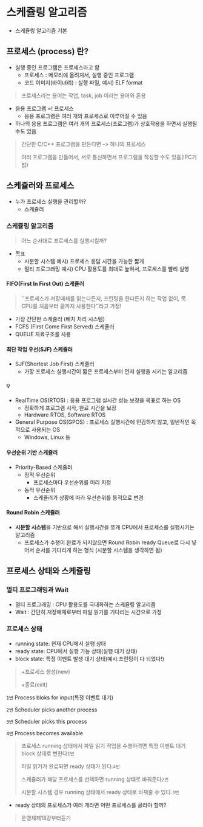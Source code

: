 # 스케쥴링 알고리즘

* 스케쥴링 알고리즘 기본



## 프로세스 (process) 란?

* 실행 중인 프로그램은 프로세스라고 함
  * 프로세스 : 메모리에 올려져서, 실행 중인 프로그램
  * 코드 이미지(바이너리) : 실행 파일, 예시) ELF format

> 프로세스라는 용어는 작업, task, job 이라는 용어와 혼용



* 응용 프로그램 =! 프로세스
  * 응용 프로그램은 여러 개의 프로세스로 이루어질 수 있음
* 하나의 응용 프로그램은 여러 개의 프로세스(프로그램)가 상호작용을 하면서 실행될 수도 있음

> 간단한 C/C++ 프로그램을 만든다면 -> 하나의 프로세스
>
> 여러 프로그램을 만들어서, 서로 통신하면서 프로그램을 작성할 수도 있음(IPC기법)



## 스케쥴러와 프로세스

* 누가 프로세스 실행을 관리할까? 
  * 스케쥴러



### 스케쥴링 알고리즘

> 어느 순서대로 프로세스를 실행시킬까?

* 목표
  * 시분할 시스템 예시) 프로세스 응답 시간을 가능한 짧게
  * 멀티 프로그래밍 예시) CPU 활용도를 최대로 높혀서, 프로세스를 빨리 실행



#### FIFO(First In First Out) 스케쥴러

> ''프로세스가 저장매체를 읽는다든지, 프린팅을 한다든지 하는 작업 없이, 쭉 CPU를 처음부터 끝까지 사용한다''라고 가정!

* 가장 간단한 스케쥴러 (배치 처리 시스템)
* FCFS (First Come First Served) 스케쥴러
* QUEUE 자료구조를 사용



#### 최단 작업 우선(SJF) 스케쥴러

* SJF(Shortest Job First) 스케쥴러
  * 가장 프로세스 실행시간이 짧은 프로세스부터 먼저 실행을 시키는 알고리즘



#### :bulb:

* RealTime OS(RTOS) : 응용 프로그램 실시간 성능 보장을 목표로 하는 OS
  * 정확하게 프로그램 시작, 완료 시간을 보장
  * Hardware RTOS, Software RTOS
* General Purpose OS(GPOS) : 프로세스 실행시간에 민감하지 않고, 일반적인 목적으로 사용되는 OS
  * Windows, Linux 등



#### 우선순위 기반 스케쥴러

* Priority-Based 스케쥴러
  * 정적 우선순위
    * 프로세스마다 우선순위를 미리 지정
  * 동적 우선순위
    * 스케쥴러가 상황에 따라 우선순위를 동적으로 변경



#### Round Robin 스케쥴러

* **시분할 시스템**을 기반으로 해서 실행시간을 쪼개 CPU에서 프로세스를 실행시키는 알고리즘
  * 프로세스가 수행이 완료가 되지않으면 Round Robin ready Queue로 다시 넣어서 순서를 기다리게 하는 형식 (시분할 시스템을 생각하면 됨)



## 프로세스 상태와 스케쥴링



### 멀티 프로그래밍과 Wait

* 멀티 프로그래밍 : CPU 활용도를 극대화하는 스케쥴링 알고리즘
* Wait : 간단히 저장매체로부터 파일 읽기를 기다리는 시간으로 가정



### 프로세스 상태

* running state: 현재 CPU에서 실행 상태
* ready state: CPU에서 실행 가능 상태(실행 대기 상태)
* block state: 특정 이벤트 발생 대기 상태(예시:프린팅이 다 되었다!) 

> +프로세스 생성(new)
>
> +종료(exit)



`1번` Process bloks for input(특정 이벤트 대기)

`2번` Scheduler picks another process

`3번` Scheduler picks this process

`4번` Process becomes available



> 프로세스 running 상태에서 파일 읽기 작업을 수행하려면  특정 이벤트 대기 block 상태로 변한다`1번`
>
> 파일 읽기가 완료되면 ready 상태가 된다.`4번`
>
> 스케쥴러가 해당 프로세스를 선택하면 running 상태로 바꿔준다`2번`
>
> 시분할 시스템 경우 running 상태에서 ready 상태로 바꿔줄 수 있다.`3번`



* ready 상태의 프로세스가 여러 개라면 어떤 프로세스를 골라야 할까?

> 운영체제18강부터듣기

